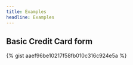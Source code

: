 ```yaml
---
title: Examples
headline: Examples
---
```


## Basic Credit Card form

{% gist aaef96be10217f58fb010c316c924e5a %}